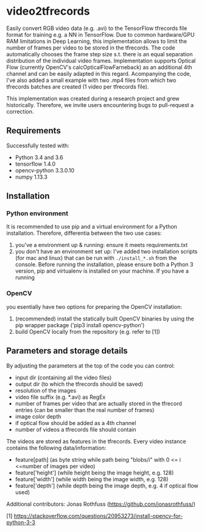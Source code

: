 # video2tfrecords
Easily convert RGB video data (e.g. .avi) to the TensorFlow tfrecords file format for training e.g. a NN in TensorFlow. Due to common hardware/GPU RAM limitations in Deep Learning, this implementation allows to limit the number of frames per video to be stored in the tfrecords. The code automatically chooses the frame step size s.t. there is an equal separation distribution of the individual video frames. 
Implementation supports Optical Flow (currently OpenCV's calcOpticalFlowFarneback) as an additional 4th channel and can be easily adapted in this regard. Acompanying the code, I've also added a small example with two .mp4 files from which two tfrecords batches are created (1 video per tfrecords file).

This implementation was created during a research project and grew historically. Therefore, we invite users encountering bugs to pull-request a correction.

## Requirements
Successfully tested with:
- Python 3.4 and 3.6
- tensorflow 1.4.0
- opencv-python 3.3.0.10
- numpy 1.13.3 

## Installation
### Python environment
It is recommended to use pip and a virtual environment for a Python installation. Therefore, differentia between the two use cases:
1. you've a environment up & running: ensure it meets requirements.txt
2. you don't have an environment set up: I've added two installation scripts (for mac and linux) that can be run with `./install_*.sh` from the console. Before running the installation, please ensure both a Python 3 version, pip and virtualenv is installed on your machine. If you have a running

### OpenCV
you esentially have two options for preparing the OpenCV installation:
1. (recommended) install the statically built OpenCV binaries by using the pip wrapper package ('pip3 install opencv-python')
2. build OpenCV locally from the repository (e.g. refer to [1])




## Parameters and storage details
By adjusting the parameters at the top of the code you can control:
- input dir (containing all the video files)
- output dir (to which the tfrecords should be saved)
- resolution of the images
- video file suffix (e.g. *.avi) as RegEx
- number of frames per video that are actually stored in the tfrecord entries (can be smaller than the real number of frames)
- image color depth
- if optical flow should be added as a 4th channel
- number of videos a tfrecords file should contain



The videos are stored as features in the tfrecords. Every video instance contains the following data/information:
- feature[path] (as byte string while path being "blobs/i" with 0 <= i <=number of images per video)
- feature['height'] (while height being the image height, e.g. 128)
- feature['width'] (while width being the image width, e.g. 128)
- feature['depth'] (while depth being the image depth, e.g. 4 if optical flow used)

Additional contributors: Jonas Rothfuss (https://github.com/jonasrothfuss/)

[1] https://stackoverflow.com/questions/20953273/install-opencv-for-python-3-3
